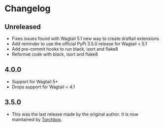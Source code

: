 # Changelog

## Unreleased

- Fixes issues found with Wagtail 5.1 new way to create draftail extensions
- Add reminder to use the official PyPi 3.5.0 release for Wagtail < 5.1
- Add pre-commit hooks to run black, isort and flake8
- Reformat code with black, isort and flake8

## 4.0.0

- Support for Wagtail 5+
- Drops support for Wagtail < 4.1

## 3.5.0

- This was the last release made by the original author. It is now maintained by [Torchbox](https://github.com/torchbox-forks).
